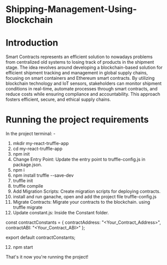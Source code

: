 # Shipping-Management-Using-Blockchain

# Introduction

Smart Contracts represents an efficient solution to nowadays problems from centralized old systems to losing track of products in the shipment stage. The idea revolves around developing a blockchain-based solution for efficient shipment tracking and management in global supply chains, focusing on smart containers and Ethereum smart contracts. By utilizing blockchain technology and IoT sensors, stakeholders can monitor shipment conditions in real-time, automate processes through smart contracts, and reduce costs while ensuring compliance and accountability. This approach fosters efficient, secure, and ethical supply chains.

# Running the project requirements

In the project terminal: -

1. mkdir my-react-truffle-app
2. cd my-react-truffle-app
3. npm init
4. Change Entry Point: Update the entry point to truffle-config.js in package.json.
5. npm i
6. npm install truffle --save-dev
7. truffle init
8. truffle compile
9. Add Migration Scripts: Create migration scripts for deploying contracts.
10. install and run ganache, open and add the project file truffle-config.js
11. Migrate Contracts: Migrate your contracts to the blockchain. using truffle migrate
12. Update constant.js: Inside the Constant folder.

const contractConstants = {
    contractAddress: "<Your_Contract_Address>",
    contractABI: "<Your_Contract_ABI>"
};

export default contractConstants;

12. npm start

That's it now you're running the project!
